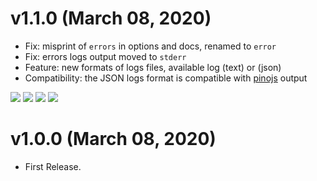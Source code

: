 # v1.1.0 (March 08, 2020)
* Fix: misprint of `errors` in options and docs, renamed to `error`
* Fix: errors logs output moved to `stderr`
* Feature: new formats of logs files, available log (text) or (json)
* Compatibility: the JSON logs format is compatible with [pinojs](https://github.com/pinojs/pino) output

[![](https://img.shields.io/badge/donate-paypal-005EA6.svg?logo=paypal)](https://www.paypal.me/ptkdev) [![](https://img.shields.io/badge/donate-patreon-F87668.svg?logo=patreon)](https://www.patreon.com/ptkdev) [![](https://img.shields.io/badge/donate-sponsors-ea4aaa.svg?logo=github)](https://github.com/sponsors/ptkdev/)  [![](https://img.shields.io/badge/donate-ko--fi-29abe0.svg?logo=ko-fi)](https://ko-fi.com/ptkdev)


# v1.0.0 (March 08, 2020)
* First Release.